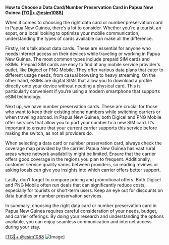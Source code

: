 **How to Choose a Data Card/Number Preservation Card in Papua New Guinea [[TG💪+ @esim1088](https://t.me/s/esim1088)]**

When it comes to choosing the right data card or number preservation card in Papua New Guinea, there’s a lot to consider. Whether you're a tourist, an expat, or a local looking to optimize your mobile communication, understanding the types of cards available can make all the difference. 

Firstly, let's talk about data cards. These are essential for anyone who needs internet access on their devices while traveling or working in Papua New Guinea. The most common types include prepaid SIM cards and eSIMs. Prepaid SIM cards are easy to find at any mobile service provider's outlet, like Digicel or PNG Mobile. They offer various data plans that cater to different usage needs, from casual browsing to heavy streaming. On the other hand, eSIMs are digital SIMs that allow you to download a profile directly onto your device without needing a physical card. This is particularly convenient if you’re using a modern smartphone that supports eSIM technology.

Next up, we have number preservation cards. These are crucial for those who want to keep their existing phone numbers while switching carriers or when traveling abroad. In Papua New Guinea, both Digicel and PNG Mobile offer services that allow you to port your number to a new SIM card. It’s important to ensure that your current carrier supports this service before making the switch, as not all providers do.

When selecting a data card or number preservation card, always check the coverage map provided by the carrier. Papua New Guinea has vast rural areas where network availability might be limited. Ensure that the carrier offers good coverage in the regions you plan to frequent. Additionally, customer service quality varies between providers, so reading reviews or asking locals can give you insights into which carrier offers better support.

Lastly, don’t forget to compare pricing and promotional offers. Both Digicel and PNG Mobile often run deals that can significantly reduce costs, especially for tourists or short-term users. Keep an eye out for discounts on data bundles or number preservation services.

In summary, choosing the right data card or number preservation card in Papua New Guinea requires careful consideration of your needs, budget, and carrier offerings. By doing your research and understanding the options available, you can enjoy seamless communication and internet access during your stay.

[[TG💪+ @esim1088](https://t.me/s/esim1088) ![Image](https://i.postimg.cc/Y0z9fWf4/image.png)]